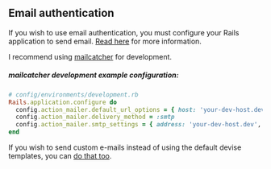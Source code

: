 ## Email authentication
If you wish to use email authentication, you must configure your Rails application to send email. [Read here](http://guides.rubyonrails.org/action_mailer_basics.html) for more information.

I recommend using [mailcatcher](http://mailcatcher.me/) for development.

##### mailcatcher development example configuration:
~~~ruby
# config/environments/development.rb
Rails.application.configure do
  config.action_mailer.default_url_options = { host: 'your-dev-host.dev' }
  config.action_mailer.delivery_method = :smtp
  config.action_mailer.smtp_settings = { address: 'your-dev-host.dev', port: 1025 }
end
~~~

If you wish to send custom e-mails instead of using the default devise templates, you can [do that too](/docs/usage/overrides.md#email-template-overrides).
